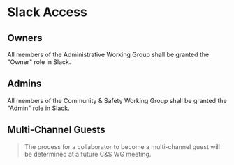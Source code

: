 # Slack Access

## Owners

All members of the Administrative Working Group shall be granted the "Owner" role in Slack.

## Admins

All members of the Community & Safety Working Group shall be granted the "Admin" role in Slack.

## Multi-Channel Guests

> The process for a collaborator to become a multi-channel guest will be determined at a future C&S WG meeting.

